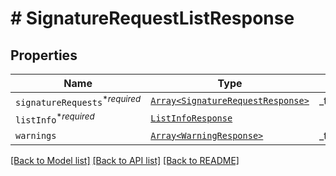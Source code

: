 # # SignatureRequestListResponse



## Properties

Name | Type | Description | Notes
------------ | ------------- | ------------- | -------------
| `signatureRequests`<sup>*_required_</sup> | [```Array<SignatureRequestResponse>```](SignatureRequestResponse.md) |  _t__SignatureRequestListResponse::DESCRIPTION  |  |
| `listInfo`<sup>*_required_</sup> | [```ListInfoResponse```](ListInfoResponse.md) |    |  |
| `warnings` | [```Array<WarningResponse>```](WarningResponse.md) |  _t__WarningResponse::LIST_DESCRIPTION  |  |

[[Back to Model list]](../../README.md#models) [[Back to API list]](../../README.md#endpoints) [[Back to README]](../../README.md)
